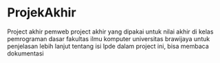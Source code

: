 # ProjekAkhir
Project akhir pemweb
project akhir yang dipakai untuk nilai akhir di kelas pemrograman dasar fakultas ilmu komputer universitas brawijaya
untuk penjelasan lebih lanjut tentang isi lpde dalam project ini, bisa membaca dokumentasi